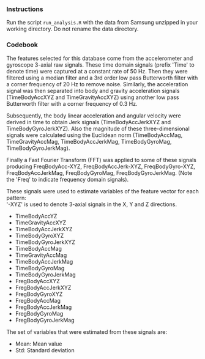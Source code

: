 ### Instructions

Run the script `run_analysis.R` with the data from Samsung unzipped in your working directory.  Do not rename the data directory.

### Codebook

The features selected for this database come from the accelerometer and gyroscope 3-axial raw signals. These time domain signals (prefix 'Time' to denote time) were captured at a constant rate of 50 Hz. Then they were filtered using a median filter and a 3rd order low pass Butterworth filter with a corner frequency of 20 Hz to remove noise. Similarly, the acceleration signal was then separated into body and gravity acceleration signals (TimeBodyAccXYZ and TimeGravityAccXYZ) using another low pass Butterworth filter with a corner frequency of 0.3 Hz. 

Subsequently, the body linear acceleration and angular velocity were derived in time to obtain Jerk signals (TimeBodyAccJerkXYZ and TimeBodyGyroJerkXYZ). Also the magnitude of these three-dimensional signals were calculated using the Euclidean norm (TimeBodyAccMag, TimeGravityAccMag, TimeBodyAccJerkMag, TimeBodyGyroMag, TimeBodyGyroJerkMag). 

Finally a Fast Fourier Transform (FFT) was applied to some of these signals producing FreqBodyAcc-XYZ, FreqBodyAccJerk-XYZ, FreqBodyGyro-XYZ, FreqBodyAccJerkMag, FreqBodyGyroMag, FreqBodyGyroJerkMag. (Note the 'Freq' to indicate frequency domain signals). 

These signals were used to estimate variables of the feature vector for each pattern:  
'-XYZ' is used to denote 3-axial signals in the X, Y and Z directions.

- TimeBodyAccYZ
- TimeGravityAccXYZ
- TimeBodyAccJerkXYZ
- TimeBodyGyroXYZ
- TimeBodyGyroJerkXYZ
- TimeBodyAccMag
- TimeGravityAccMag
- TimeBodyAccJerkMag
- TimeBodyGyroMag
- TimeBodyGyroJerkMag
- FregBodyAccXYZ
- FregBodyAccJerkXYZ
- FregBodyGyroXYZ
- FregBodyAccMag
- FregBodyAccJerkMag
- FregBodyGyroMag
- FregBodyGyroJerkMag

The set of variables that were estimated from these signals are: 

- Mean: Mean value
- Std: Standard deviation